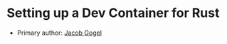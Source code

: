 # Setting up a Dev Container for Rust 

* Primary author: [Jacob Gogel](https://github.com/jacobala1)